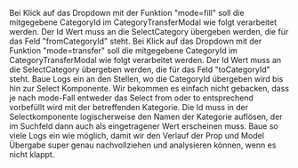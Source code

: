Bei Klick auf das Dropdown mit der Funktion "mode=fill" soll die mitgegebene CategoryId im CategoryTransferModal wie folgt verarbeitet werden.
Der Id Wert muss an die SelectCategory übergeben werden, die für das Feld "fromCategoryId" steht. 
Bei Klick auf das Dropdown mit der Funktion "mode=transfer" soll die mitgegebene CategoryId im CategoryTransferModal wie folgt verarbeitet werden.
Der Id Wert muss an die SelectCategory übergeben werden, die für das Feld "toCategoryId" steht. 
Baue Logs ein an den Stellen, wo die CategoryId übergeben wird bis hin zur Select Komponente. Wir bekommen es einfach nicht gebacken, dass je nach mode-Fall entweder das Select from oder to entsprechend vorbefüllt wird mit der betreffenden Kategorie.
Die Id muss in der Selectkomponente logischerweise den Namen der Kategorie auflösen, der im Suchfeld dann auch als eingetragener Wert erscheinen muss.
Baue so viele Logs ein wie möglich, damit wir den Verlauf der Prop und Model Übergabe super genau nachvollziehen und analysieren können, wenn es nicht klappt.